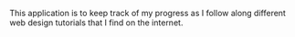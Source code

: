 This application is to keep track of my progress as I follow along different web design tutorials that I find on the internet.
